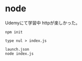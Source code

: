 # node
Udemyにて学習中
httpが楽しかった。
```
npm init
```
```
type nul > index.js
```
```
launch.json
node index.js
```
